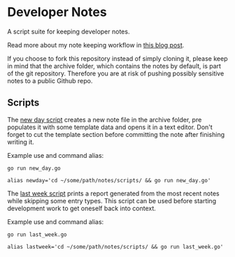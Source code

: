 # Developer Notes

A script suite for keeping developer notes.

Read more about my note keeping workflow in [this blog post](https://cochrane343.wordpress.com/2017/09/10/my-developer-notes/).

If you choose to fork this repository instead of simply cloning it, please keep in mind that the archive folder, which contains the notes by default, is part of the git repository. Therefore you are at risk of pushing possibly sensitive notes to a public Github repo.

## Scripts

The [new day script](https://github.com/cochrane343/notes/blob/master/scripts/new_day.go) creates a new note file in the archive folder, pre populates it with some template data and opens it in a text editor. Don't forget to cut the template section before committing the note after finishing writing it.

Example use and command alias:
```
go run new_day.go

alias newday='cd ~/some/path/notes/scripts/ && go run new_day.go'
```

The [last week script](https://github.com/cochrane343/notes/blob/master/scripts/last_week.go) prints a report generated from the most recent notes while skipping some entry types. This script can be used before starting development work to get oneself back into context.

Example use and command alias:
```
go run last_week.go

alias lastweek='cd ~/some/path/notes/scripts/ && go run last_week.go'
```

